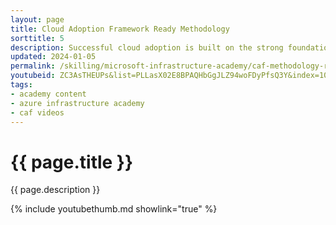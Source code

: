 ```yaml
---
layout: page
title: Cloud Adoption Framework Ready Methodology
sorttitle: 5
description: Successful cloud adoption is built on the strong foundations of the Cloud Adoption Framework Ready methodology. In this episode, Thomas Maurer and Dom Allen discuss how the Ready methodology can help you on your cloud adoption journey.
updated: 2024-01-05
permalink: /skilling/microsoft-infrastructure-academy/caf-methodology-ready
youtubeid: ZC3AsTHEUPs&list=PLLasX02E8BPAQHbGgJLZ94woFDyPfsQ3Y&index=10
tags: 
- academy content
- azure infrastructure academy
- caf videos
---
```


# {{ page.title }}

{{ page.description }}

{% include youtubethumb.md showlink="true" %}